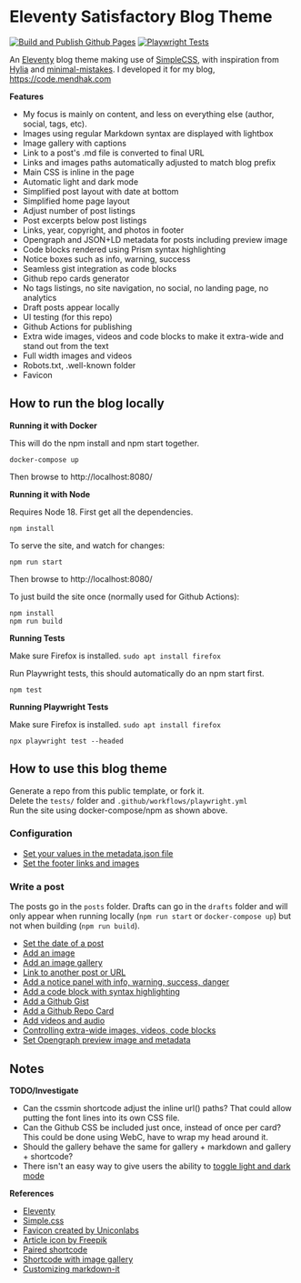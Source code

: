 # Eleventy Satisfactory Blog Theme 
[![Build and Publish Github Pages](https://github.com/mendhak/eleventy-satisfactory/actions/workflows/staticsite.yml/badge.svg?branch=main)](https://github.com/mendhak/eleventy-satisfactory/actions/workflows/staticsite.yml) [![Playwright Tests](https://github.com/mendhak/eleventy-satisfactory/actions/workflows/playwright.yml/badge.svg)](https://github.com/mendhak/eleventy-satisfactory/actions/workflows/playwright.yml)

An [Eleventy](https://11ty.dev) blog theme making use of [SimpleCSS](https://simplecss.org/), with inspiration from [Hylia](https://hylia.website) and [minimal-mistakes](https://mmistakes.github.io/minimal-mistakes/).  I developed it for my blog, https://code.mendhak.com


**Features**

* My focus is mainly on content, and less on everything else (author, social, tags, etc).
* Images using regular Markdown syntax are displayed with lightbox
* Image gallery with captions
* Link to a post's .md file is converted to final URL
* Links and images paths automatically adjusted to match blog prefix
* Main CSS is inline in the page
* Automatic light and dark mode
* Simplified post layout with date at bottom
* Simplified home page layout
* Adjust number of post listings
* Post excerpts below post listings
* Links, year, copyright, and photos in footer
* Opengraph and JSON+LD metadata for posts including preview image
* Code blocks rendered using Prism syntax highlighting
* Notice boxes such as info, warning, success
* Seamless gist integration as code blocks
* Github repo cards generator
* No tags listings, no site navigation, no social, no landing page, no analytics
* Draft posts appear locally
* UI testing (for this repo)
* Github Actions for publishing
* Extra wide images, videos and code blocks to make it extra-wide and stand out from the text
* Full width images and videos
* Robots.txt, .well-known folder
* Favicon



## How to run the blog locally

**Running it with Docker**

This will do the npm install and npm start together. 

```
docker-compose up
```

Then browse to http://localhost:8080/


**Running it with Node**

Requires Node 18. First get all the dependencies. 

```
npm install
```

To serve the site, and watch for changes: 

```
npm run start
```

Then browse to http://localhost:8080/


To just build the site once (normally used for Github Actions): 

```
npm install
npm run build
```

**Running Tests**

Make sure Firefox is installed. `sudo apt install firefox`

Run Playwright tests, this should automatically do an npm start first. 

```
npm test
```

**Running Playwright Tests**

Make sure Firefox is installed. `sudo apt install firefox`

```
npx playwright test --headed
```


## How to use this blog theme

Generate a repo from this public template, or fork it.   
Delete the `tests/` folder and `.github/workflows/playwright.yml`   
Run the site using docker-compose/npm as shown above.  

### Configuration

- [Set your values in the metadata.json file](https://code.mendhak.com/eleventy-satisfactory/edit-the-metadata/)
- [Set the footer links and images](https://code.mendhak.com/eleventy-satisfactory/set-footer-links/)


### Write a post

The posts go in the `posts` folder.  Drafts can go in the `drafts` folder and will only appear when running locally (`npm run start` or `docker-compose up`) but not when building (`npm run build`). 

- [Set the date of a post](https://code.mendhak.com/eleventy-satisfactory/set-date-of-post/)
- [Add an image](https://code.mendhak.com/eleventy-satisfactory/post-with-an-image/) 
- [Add an image gallery](https://code.mendhak.com/eleventy-satisfactory/post-with-a-gallery/)
- [Link to another post or URL](https://code.mendhak.com/eleventy-satisfactory/posting-links/)
- [Add a notice panel with info, warning, success, danger](https://code.mendhak.com/eleventy-satisfactory/post-notice/)
- [Add a code block with syntax highlighting](https://code.mendhak.com/eleventy-satisfactory/post-with-code/)
- [Add a Github Gist](https://code.mendhak.com/eleventy-satisfactory/post-with-github-gists/)
- [Add a Github Repo Card](https://code.mendhak.com/eleventy-satisfactory/github-repo-card/)   
- [Add videos and audio](https://code.mendhak.com/eleventy-satisfactory/post-with-iframes-videos-third-party/)
- [Controlling extra-wide images, videos, code blocks](https://code.mendhak.com/eleventy-satisfactory/extra-wide-full-width-images-videos/)
- [Set Opengraph preview image and metadata](https://code.mendhak.com/eleventy-satisfactory/opengraph-preview-data/)


## Notes

**TODO/Investigate**

- Can the cssmin shortcode adjust the inline url() paths? That could allow putting the font lines into its own CSS file. 
- Can the Github CSS be included just once, instead of once per card? This could be done using WebC, have to wrap my head around it. 
- Should the gallery behave the same for gallery + markdown and gallery + shortcode? 
- There isn't an easy way to give users the ability to [toggle light and dark mode](https://github.com/mendhak/eleventy-satisfactory/issues/2)


**References**

- [Eleventy](https://www.11ty.dev/docs/)
- [Simple.css](https://github.com/kevquirk/simple.css/wiki)
- [Favicon created by Uniconlabs](https://www.flaticon.com/free-icons/website)
- [Article icon by Freepik](https://www.flaticon.com/free-icons/blog)
- [Paired shortcode](https://www.markllobrera.com/posts/eleventy-paired-shortcodes-and-markdown-rendering/)
- [Shortcode with image gallery](https://www.markllobrera.com/posts/eleventy-building-image-gallery-photoswipe/)
- [Customizing markdown-it](https://publishing-project.rivendellweb.net/customizing-markdown-it/)


